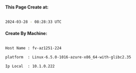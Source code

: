 
   
#### This Page Create at:

```bash

2024-03-28 - 08:28:33 UTC

```

#### Create By Machine:

```bash

Host Name : fv-az1251-224

platform  : Linux-6.5.0-1016-azure-x86_64-with-glibc2.35

Ip Local  : 10.1.0.222

```

